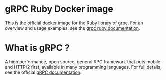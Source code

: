 # gRPC Ruby Docker image

This is the official docker image for the Ruby library of [grpc][].  For an
overview and usage examples, see the [grpc ruby documentation][].

# What is gRPC ?

A high performance, open source, general RPC framework that puts mobile and
HTTP/2 first, available in many programming languages.  For full details, see
the official [gRPC documentation][].

[grpc]:http:/grpc.io
[grpc documentation]:http://www.grpc.io/docs/
[grpc ruby documentation]:http://www.grpc.io/docs/tutorials/basic/ruby.html
